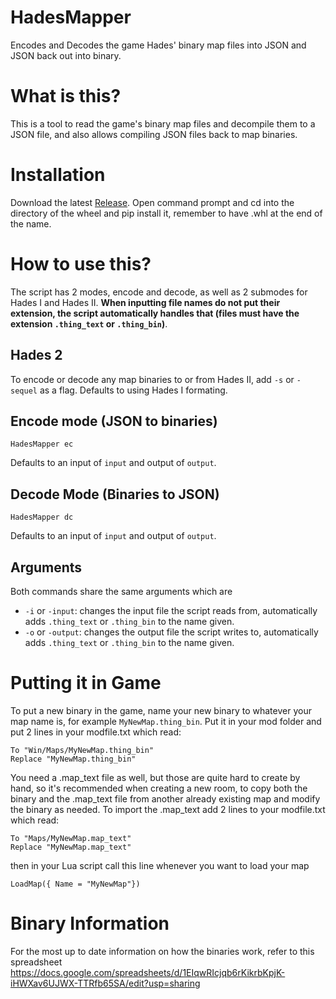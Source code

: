 # HadesMapper
Encodes and Decodes the game Hades' binary map files into JSON and JSON back out into binary.

# What is this?
This is a tool to read the game's binary map files and decompile them to a JSON file, and also allows compiling JSON files back to map binaries.

# Installation
Download the latest [Release](https://github.com/SGG-Modding/HadesMapper/releases). Open command prompt and cd into the directory of the wheel and pip install it, remember to have .whl at the end of the name.

# How to use this?
The script has 2 modes, encode and decode, as well as 2 submodes for Hades I and Hades II. **When inputting file names do not put their extension, the script automatically handles that (files must have the extension `.thing_text` or `.thing_bin`)**.

## Hades 2
To encode or decode any map binaries to or from Hades II, add `-s` or `-sequel` as a flag. Defaults to using Hades I formating.

## Encode mode (JSON to binaries)
```
HadesMapper ec
```
Defaults to an input of `input` and output of `output`.

## Decode Mode (Binaries to JSON)
```
HadesMapper dc
```
Defaults to an input of `input` and output of `output`.

## Arguments
Both commands share the same arguments which are
* `-i` or `-input`: changes the input file the script reads from, automatically adds `.thing_text` or `.thing_bin` to the name given.
* `-o` or `-output`: changes the output file the script writes to, automatically adds `.thing_text` or `.thing_bin` to the name given.

# Putting it in Game
To put a new binary in the game, name your new binary to whatever your map name is, for example `MyNewMap.thing_bin`. Put it in your mod folder and put 2 lines in your modfile.txt which read:
```
To "Win/Maps/MyNewMap.thing_bin"
Replace "MyNewMap.thing_bin"
```
You need a .map_text file as well, but those are quite hard to create by hand, so it's recommended when creating a new room, to copy both the binary and the .map_text file from another already existing map and modify the binary as needed. To import the .map_text add 2 lines to your modfile.txt which read:
```
To "Maps/MyNewMap.map_text"
Replace "MyNewMap.map_text"
```
then in your Lua script call this line whenever you want to load your map 
```
LoadMap({ Name = "MyNewMap"})
```

# Binary Information
For the most up to date information on how the binaries work, refer to this spreadsheet
https://docs.google.com/spreadsheets/d/1EIqwRIcjqb6rKikrbKpjK-iHWXav6UJWX-TTRfb65SA/edit?usp=sharing